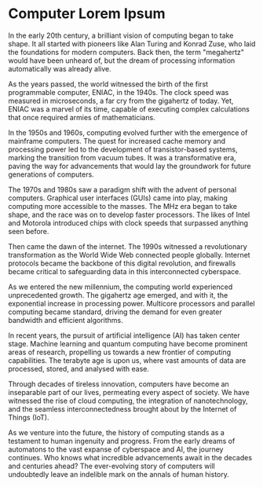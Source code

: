 # Computer Lorem Ipsum

In the early 20th century, a brilliant vision of computing began to take shape. It all started with pioneers like Alan
Turing and Konrad Zuse, who laid the foundations for modern computers. Back then, the term "megahertz" would have been
unheard of, but the dream of processing information automatically was already alive.

As the years passed, the world witnessed the birth of the first programmable computer, ENIAC, in the 1940s. The clock
speed was measured in microseconds, a far cry from the gigahertz of today. Yet, ENIAC was a marvel of its time, capable
of executing complex calculations that once required armies of mathematicians.

In the 1950s and 1960s, computing evolved further with the emergence of mainframe computers. The quest for increased
cache memory and processing power led to the development of transistor-based systems, marking the transition from vacuum
tubes. It was a transformative era, paving the way for advancements that would lay the groundwork for future generations
of computers.

The 1970s and 1980s saw a paradigm shift with the advent of personal computers. Graphical user interfaces (GUIs) came
into play, making computing more accessible to the masses. The MHz era began to take shape, and the race was on to
develop faster processors. The likes of Intel and Motorola introduced chips with clock speeds that surpassed anything
seen before.

Then came the dawn of the internet. The 1990s witnessed a revolutionary transformation as the World Wide Web connected
people globally. Internet protocols became the backbone of this digital revolution, and firewalls became critical to
safeguarding data in this interconnected cyberspace.

As we entered the new millennium, the computing world experienced unprecedented growth. The gigahertz age emerged, and
with it, the exponential increase in processing power. Multicore processors and parallel computing became standard,
driving the demand for even greater bandwidth and efficient algorithms.

In recent years, the pursuit of artificial intelligence (AI) has taken center stage. Machine learning and quantum
computing have become prominent areas of research, propelling us towards a new frontier of computing capabilities. The
terabyte age is upon us, where vast amounts of data are processed, stored, and analysed with ease.

Through decades of tireless innovation, computers have become an inseparable part of our lives, permeating every aspect
of society. We have witnessed the rise of cloud computing, the integration of nanotechnology, and the seamless
interconnectedness brought about by the Internet of Things (IoT).

As we venture into the future, the history of computing stands as a testament to human ingenuity and progress. From the
early dreams of automatons to the vast expanse of cyberspace and AI, the journey continues. Who knows what incredible
advancements await in the decades and centuries ahead? The ever-evolving story of computers will undoubtedly leave an
indelible mark on the annals of human history.